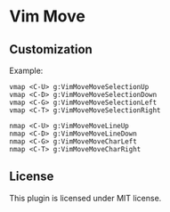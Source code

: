 # Vim Move

## Customization

Example:
```vim
vmap <C-U> g:VimMoveMoveSelectionUp
vmap <C-D> g:VimMoveMoveSelectionDown
vmap <C-G> g:VimMoveMoveSelectionLeft
vmap <C-T> g:VimMoveMoveSelectionRight

nmap <C-U> g:VimMoveMoveLineUp
nmap <C-D> g:VimMoveMoveLineDown
nmap <C-G> g:VimMoveMoveCharLeft
nmap <C-T> g:VimMoveMoveCharRight
```

## License

This plugin is licensed under MIT license.
